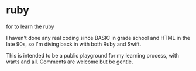 # ruby
for to learn the ruby

I haven't done any real coding since BASIC  in grade school and HTML in the late 90s, so I'm diving back in with both Ruby and Swift.

This is intended to be a public playground for my learning process, with warts and all. Comments are welcome but be gentle.

